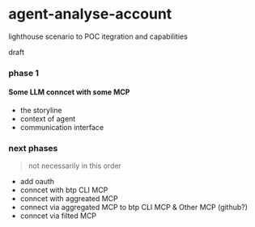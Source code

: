 # agent-analyse-account
lighthouse scenario to POC itegration and capabilities 

draft

### phase 1
#### Some LLM conncet with some MCP
- the storyline
- context of agent
- communication interface

### next phases
> not necessarily in this order
- add oauth
- conncet with btp CLI MCP
- conncet with aggreated MCP
- connect via aggregated MCP to btp CLI MCP & Other MCP (github?)
- conncet via filted MCP
  

